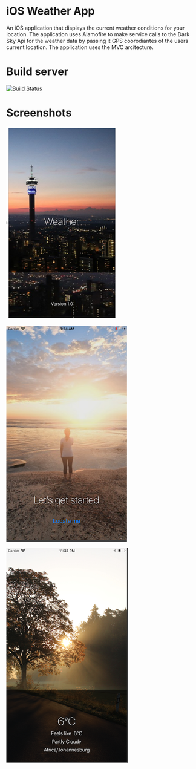 # iOS Weather App

An iOS application that displays the current weather conditions for your location. The application uses Alamofire to make service calls to the Dark Sky Api for the weather data by passing it GPS coorodiantes of the users current location. The application uses the MVC arcitecture.

# Build server
[![Build Status](https://www.bitrise.io/app/05acf091e0620ae9/status.svg?token=nL8AUj8R7niEUxIiB0ilCQ&branch=dev)](https://www.bitrise.io/app/05acf091e0620ae9)


# Screenshots

![Alt text](https://github.com/Sashen943/iOS-Weather-App/blob/dev/screenshots/Splash.png "Splash screen")

![Alt text](https://github.com/Sashen943/iOS-Weather-App/blob/dev/screenshots/WelcomeScreen.png "Welcome screen")

![Alt text](https://github.com/Sashen943/iOS-Weather-App/blob/dev/screenshots/Weather.png "Weather screen")




